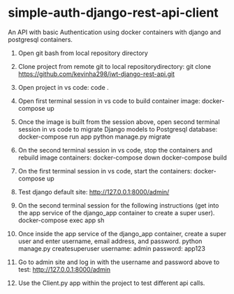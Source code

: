 # simple-auth-django-rest-api-client
An API with  basic Authentication using docker containers with django and postgresql containers.

1) Open git bash from local repository directory

2) Clone project from remote git to local repositorydirectory:
git clone https://github.com/kevinha298/jwt-django-rest-api.git

3) Open project in vs code:
code .

4) Open first terminal session in vs code to build container image:
docker-compose up

5) Once the image is built from the session above, open second terminal session in vs code to migrate Django models to Postgresql database:
docker-compose run app python manage.py migrate

6) On the second terminal session in vs code, stop the containers and rebuild image containers:
docker-compose down
docker-compose build

7) On the first terminal session in vs code, start the containers:
docker-compose up

8) Test django default site:
http://127.0.0.1:8000/admin/

9) On the second terminal session for the following instructions (get into the app service of the django_app container to create a super user).
docker-compose exec app sh

10) Once inside the app service of the django_app container, create a super user and enter username, email address, and password.
python manage.py createsuperuser
username: admin
password: app123

11) Go to admin site and log in with the username and password above to test:
http://127.0.0.1:8000/admin

12) Use the Client.py app within the project to test different api calls.



